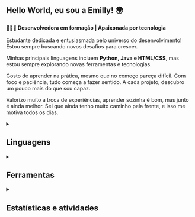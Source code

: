 ## Hello World, eu sou a Emilly! 🌍

<p><b>👩🏻‍💻 Desenvolvedora em formação | Apaixonada por tecnologia</b><br><br>
Estudante dedicada e entusiasmada pelo universo do desenvolvimento! Estou sempre buscando novos desafios para crescer.</p>

<p>Minhas principais linguagens incluem <b>Python, Java e HTML/CSS</b>, mas estou sempre explorando novas ferramentas e tecnologias.</p>

<p>Gosto de aprender na prática, mesmo que no começo pareça difícil. Com foco e paciência, tudo começa a fazer sentido. A cada projeto, descubro um pouco mais do que sou capaz.</p>

<p>Valorizo muito a troca de experiências, aprender sozinha é bom, mas junto é ainda melhor. Sei que ainda tenho muito caminho pela frente, e isso me motiva todos os dias.</p>

<details>
<summary><h2>Linguagens</h2></summary>

<div style="display: inline_block">
  <img align="center" alt="Excel" height="70" width="70" src="https://static.vecteezy.com/system/resources/previews/022/100/783/non_2x/microsoft-excel-logo-transparent-free-png.png">
  <img align="center" alt="Git" height="50" width="50" src="https://github.com/devicons/devicon/blob/master/icons/git/git-original.svg">
  <img align="center" alt="HTML" height="50" width="50" src="https://img.icons8.com/color/2x/html-5.png">
  <img align="center" alt="CSS" height="50" width="50" src="https://img.icons8.com/color/2x/css3.png">
  <img align="center" alt="Java" height="50" width="50" src="https://github.com/devicons/devicon/blob/master/icons/java/java-original-wordmark.svg">
  <img align="center" alt="Python" height="50" width="50" src="https://raw.githubusercontent.com/devicons/devicon/master/icons/python/python-original.svg">
  <img align="center" alt="SQL" height="50" width="50" src="https://cdn.jsdelivr.net/gh/devicons/devicon@latest/icons/azuresqldatabase/azuresqldatabase-original.svg">
</div>
</details>

<details>
<summary><h2>Ferramentas</h2></summary>
  
<div style="display: inline_block">
  <img align="center" alt="Canva" height="50" width="50" src="https://github.com/devicons/devicon/blob/master/icons/canva/canva-original.svg">
  <img align="center" alt="Docker" height="50" width="50" src="https://github.com/tandpfun/skill-icons/blob/main/icons/Docker.svg">
  <img align="center" alt="Figma" height="50" width="50" src="https://cdn.jsdelivr.net/gh/devicons/devicon@latest/icons/figma/figma-original.svg">
  <img align="center" alt="Idea" height="50" width="50" src="https://raw.githubusercontent.com/tandpfun/skill-icons/main/icons/Idea-Dark.svg">
  <img align="center" alt="Postgres" height="50" width="50" src="https://cdn.jsdelivr.net/gh/devicons/devicon/icons/postgresql/postgresql-original.svg">
  <img align="center" alt="PowerPoint" height="60" width="60" src="https://logospng.org/download/microsoft-powerpoint/logo-microsoft-powerpoint-256.png">
  <img align="center" alt="Vscode" height="50" width="50" src="https://github.com/tandpfun/skill-icons/blob/main/icons/VSCode-Dark.svg">
</div>
</details>

<details>
<summary><h2>Estatísticas e atividades</h2></summary>

<h3>Estatísticas de perfil do GitHub</h3>
<br>
<div style="display: flex; gap: 20px; justify-content: center;">
 <img height="180mm" src="https://github-readme-stats.vercel.app/api?username=emilly-vitoria-dantas&show_icons=true&theme=dark&include_all_commits=true&count_private=true&locale=pt-BR"/>  
  <img height="180em" src="https://github-readme-stats.vercel.app/api/top-langs/?username=emilly-vitoria-dantas&layout=normal&langs_count=8&theme=tokyonight&hide_title=false&hide_border=false&locale=pt-BR" />
</div>

<h3>Gráfico de contribuições</h3>
<br>
<div style="display: flex; gap: 20px; justify-content: center;>
  <a href="https://github.com/ashutosh00710/github-readme-activity-graph">
  <img height="300em" src="https://github-readme-activity-graph.vercel.app/graph/?username=emilly-vitoria-dantas&bg_color=1F222E&color=F8D866&line=F85D7F&point=FFFFFF&hide_border=true&locale=pt-BR" />
</div>
</details>






